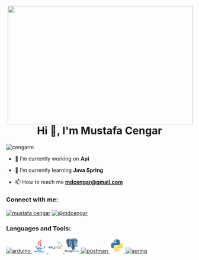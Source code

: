 


<div >
<p> <img align="right" src="https://thumbs.gfycat.com/ExemplaryFairFeline-max-1mb.gif" width="500" height="320" /> </p>

</div>







<h1 align="center">Hi 👋, I'm Mustafa Cengar</h1>

<p align="left"> <img src="https://komarev.com/ghpvc/?username=cengarm&label=Profile%20views&color=0e75b6&style=flat" alt="cengarm" /> </p>

- 🔭 I’m currently working on **Api**

- 🌱 I’m currently learning **Java Spring**

- 📫 How to reach me **mdcengar@gmail.com**

<h3 align="left">Connect with me:</h3>
<p align="left">
<a href="https://www.linkedin.com/in/mustafa-cengar-738325238" target="blank"><img align="center" src="https://raw.githubusercontent.com/rahuldkjain/github-profile-readme-generator/master/src/images/icons/Social/linked-in-alt.svg" alt="mustafa cengar" height="30" width="40" /></a>
<a href="https://medium.com/@mdcengar" target="blank"><img align="center" src="https://raw.githubusercontent.com/rahuldkjain/github-profile-readme-generator/master/src/images/icons/Social/medium.svg" alt="@mdcengar" height="30" width="40" /></a>
</p>

<h3 align="left">Languages and Tools:</h3>
<p align="left"> <a href="https://www.arduino.cc/" target="_blank" rel="noreferrer"> <img src="https://cdn.worldvectorlogo.com/logos/arduino-1.svg" alt="arduino" width="40" height="40"/> </a> <a href="https://www.java.com" target="_blank" rel="noreferrer"> <img src="https://raw.githubusercontent.com/devicons/devicon/master/icons/java/java-original.svg" alt="java" width="40" height="40"/> </a> <a href="https://www.mysql.com/" target="_blank" rel="noreferrer"> <img src="https://raw.githubusercontent.com/devicons/devicon/master/icons/mysql/mysql-original-wordmark.svg" alt="mysql" width="40" height="40"/> </a> <a href="https://www.postgresql.org" target="_blank" rel="noreferrer"> <img src="https://raw.githubusercontent.com/devicons/devicon/master/icons/postgresql/postgresql-original-wordmark.svg" alt="postgresql" width="40" height="40"/> </a> <a href="https://postman.com" target="_blank" rel="noreferrer"> <img src="https://www.vectorlogo.zone/logos/getpostman/getpostman-icon.svg" alt="postman" width="40" height="40"/> </a> <a href="https://www.python.org" target="_blank" rel="noreferrer"> <img src="https://raw.githubusercontent.com/devicons/devicon/master/icons/python/python-original.svg" alt="python" width="40" height="40"/> </a> <a href="https://spring.io/" target="_blank" rel="noreferrer"> <img src="https://www.vectorlogo.zone/logos/springio/springio-icon.svg" alt="spring" width="40" height="40"/> </a> </p>



